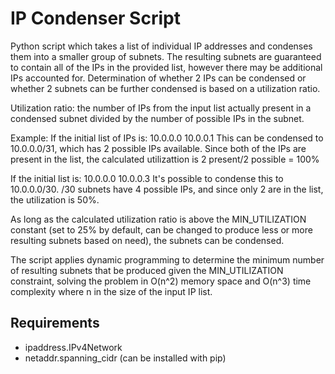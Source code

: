 # IP Condenser Script

Python script which takes a list of individual IP addresses and condenses them into a smaller group of subnets. The resulting subnets are guaranteed to contain all of the IPs in the provided list, however there may be additional IPs accounted for. Determination of whether 2 IPs can be condensed or whether 2 subnets can be further condensed is based on a utilization ratio.

Utilization ratio: the number of IPs from the input list actually present in a condensed subnet divided by the number of possible IPs in the subnet.

Example:
If the initial list of IPs is:
10.0.0.0
10.0.0.1
This can be condensed to 10.0.0.0/31, which has 2 possible IPs available. Since both of the IPs are present in the list, the calculated utilizattion is 2 present/2 possible = 100%

If the initial list is:
10.0.0.0
10.0.0.3
It's possible to condense this to 10.0.0.0/30. /30 subnets have 4 possible IPs, and since only 2 are in the list, the utilization is 50%.


As long as the calculated utilization ratio is above the MIN_UTILIZATION constant (set to 25% by default, can be changed to produce less or more resulting subnets based on need), the subnets can be condensed.

The script applies dynamic programming to determine the minimum number of resulting subnets that be produced given the MIN_UTILIZATION constraint, solving the problem in O(n^2) memory space and O(n^3) time complexity where n in the size of the input IP list.

## Requirements
* ipaddress.IPv4Network
* netaddr.spanning_cidr (can be installed with pip)